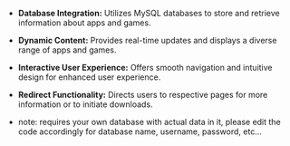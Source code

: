 - **Database Integration:** Utilizes MySQL databases to store and retrieve information about apps and games.
- **Dynamic Content:** Provides real-time updates and displays a diverse range of apps and games.
- **Interactive User Experience:** Offers smooth navigation and intuitive design for enhanced user experience.
- **Redirect Functionality:** Directs users to respective pages for more information or to initiate downloads.

- note: requires your own database with actual data in it, please edit the code accordingly for database name, username, password, etc...
